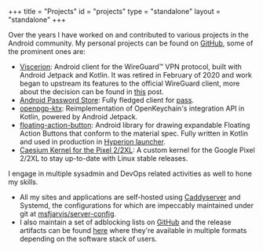 +++
title = "Projects"
id = "projects"
type = "standalone"
layout = "standalone"
+++

Over the years I have worked on and contributed to various projects in the Android community. My personal projects can be found on [GitHub](https://github.com/msfjarvis),
some of the prominent ones are:

- [Viscerion](https://github.com/msfjarvis/viscerion): Android client for the WireGuard™️  VPN protocol, built with Android Jetpack and Kotlin. It was retired in February of 2020 and work began to upstream its features to the official WireGuard client, more about the decision can be found in [this](/posts/sunsetting-viscerion) post.
- [Android Password Store](https://github.com/android-password-store/Android-Password-Store): Fully fledged client for [pass](https://passwordstore.org).
- [openpgp-ktx](http://github.com/android-password-store/openpgp-ktx): Reimplementation of OpenKeychain's integration API in Kotlin, powered by Android Jetpack.
- [floating-action-button](https://github.com/msfjarvis/floating-action-button): Android library for drawing expandable Floating Action Buttons that conform to the material spec. Fully written in Kotlin and used in production in [Hyperion launcher](https://play.google.com/store/apps/details?id=projekt.launcher).
- [Caesium Kernel for the Pixel 2/2XL](https://github.com/msfjarvis/wahoo): A custom kernel for the Google Pixel 2/2XL to stay up-to-date with Linux stable releases.

I engage in multiple sysadmin and DevOps related activities as well to hone my skills.

- All my sites and applications are self-hosted using [Caddyserver](https://caddyserver.com/) and Systemd, the configurations for which are impeccably maintained under git at [msfjarvis/server-config](https://github.com/msfjarvis/server-config).
- I also maintain a set of adblocking lists on [GitHub](https://github.com/msfjarvis/hosts) and the release artifacts can be found [here](https://dl.msfjarvis.dev/adblock) where they're available in multiple formats depending on the software stack of users.
